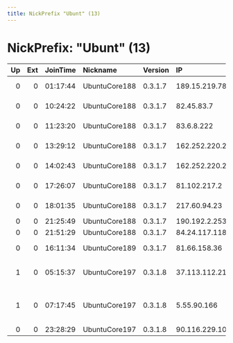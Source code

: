 ```yaml
---
title: NickPrefix "Ubunt" (13)
---
```


# NickPrefix: "Ubunt" (13)

|   Up |   Ext | JoinTime   | Nickname      | Version   | IP              | AS                                       | CC   |   ORp |   Dirp | OS    | Contact   |   eFamMembers |
|-----:|------:|:-----------|:--------------|:----------|:----------------|:-----------------------------------------|:-----|------:|-------:|:------|:----------|--------------:|
|    0 |     0 | 01:17:44   | UbuntuCore188 | 0.3.1.7   | 189.15.219.78   | ALGAR TELECOM S/A                        | br   | 43061 |      0 | Linux | None      |             1 |
|    0 |     0 | 10:24:22   | UbuntuCore188 | 0.3.1.7   | 82.45.83.7      | Virgin Media Limited                     | gb   | 39011 |      0 | Linux | None      |             1 |
|    0 |     0 | 11:23:20   | UbuntuCore188 | 0.3.1.7   | 83.6.8.222      | Orange Polska Spolka Akcyjna             | pl   | 45497 |      0 | Linux | None      |             1 |
|    0 |     0 | 13:29:12   | UbuntuCore188 | 0.3.1.7   | 162.252.220.215 | Cogeco Cable Holdings Inc                | ca   | 46209 |      0 | Linux | None      |             1 |
|    0 |     0 | 14:02:43   | UbuntuCore188 | 0.3.1.7   | 162.252.220.215 | Cogeco Cable Holdings Inc                | ca   | 42315 |      0 | Linux | None      |             1 |
|    0 |     0 | 17:26:07   | UbuntuCore188 | 0.3.1.7   | 81.102.217.2    | Virgin Media Limited                     | gb   | 40145 |      0 | Linux | None      |             1 |
|    0 |     0 | 18:01:35   | UbuntuCore188 | 0.3.1.7   | 217.60.94.23    | Aria Shatel Company Ltd                  | ir   | 41735 |      0 | Linux | None      |             1 |
|    0 |     0 | 21:25:49   | UbuntuCore188 | 0.3.1.7   | 190.192.2.253   | Prima S.A.                               | ar   | 34494 |      0 | Linux | None      |             1 |
|    0 |     0 | 21:51:29   | UbuntuCore188 | 0.3.1.7   | 84.24.117.118   | Ziggo                                    | nl   | 40879 |      0 | Linux | None      |             1 |
|    0 |     0 | 16:11:34   | UbuntuCore189 | 0.3.1.7   | 81.66.158.36    | NC Numericable S.A.                      | fr   | 35531 |      0 | Linux | None      |             1 |
|    1 |     0 | 05:15:37   | UbuntuCore197 | 0.3.1.8   | 37.113.112.214  | JSC ER-Telecom Holding                   | ru   | 42061 |      0 | Linux | None      |             1 |
|    1 |     0 | 07:17:45   | UbuntuCore197 | 0.3.1.8   | 5.55.90.166     | Vodafone-panafon Hellenic Telecommunicat | gr   | 34105 |      0 | Linux | None      |             1 |
|    0 |     0 | 23:28:29   | UbuntuCore197 | 0.3.1.8   | 90.116.229.103  | Orange                                   | fr   | 40243 |      0 | Linux | None      |             1 |
